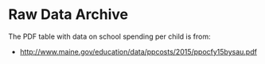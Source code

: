 # Raw Data Archive

The PDF table with data on school spending per child is from:
 - http://www.maine.gov/education/data/ppcosts/2015/ppocfy15bysau.pdf


